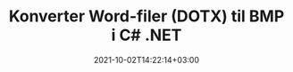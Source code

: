 ---
############################# Static ############################
layout: "autogen-gist"
date: 2021-10-02T14:22:14+03:00
draft: false
path: "da/total/net/conversion/dotx-to-bmp/"
other_out_formats: "PDF DOC DOCX DOCM DOT DOTX DOTM TXT RTF HTML HTM MHTML MHT XLS XLSX XLSM XLSB XLT XLTX XLTM XLAM CSV TSV DIF SXC FODS PPT PPTX PPS PPSX PPSM POT POTX PPTM POTM ODT OTT OTP ODP ODS EMZ WMZ SVG SVGZ XPS TEX DCM WMF EMF BMP PNG GIF JPEG TIFF ICO WEBP JP2 TGA PSB PSD EPUB MD FODP JPG"
ad_headline: "Konverter DOTX til BMP | .NET"
ad_description: "Mest nøjagtige DOTX til BMP dokumentkonverteringsløsning til dine .NET-applikationer."

############################# Head ############################
head_title: "Konverter DOTX til BMP i C# ASP.NET | .NET Word-dokumentkonvertering"
head_description: ".NET Tekstbehandlingsdokumenter konvertering API. Konverter DOTX til BMP og 100+ andre billeder og filformater i .NET (C#, VB.NET, ASP.NET & .NET Core) applikationer. Vis det konverterede BMP-dokument som HTML-fremviser."

############################# Header ############################
title: "Konverter Word-filer (DOTX) til BMP i C# .NET"
description: "Programmatisk konverter DOTX (Word-filer) til BMP i C# VB.NET & ASP.NET applikationer ved hjælp af fleksible dokumentkonverteringsfunktioner, der giver dig mulighed for at tilpasse det resulterende dokumentudseende. Konverter alle populære tekstbehandlingsdokumentformater til Excel-regneark, PowerPoint-præsentationer, PDF, Photoshop, e-bog, web- og billedfilformater. Den indbyggede .NET-konverterings-API tilbyder flere dokumentkonverteringsmuligheder til at konvertere hele dokumentet eller vælge specifikke sider i kildedokumentfilen baseret på de selektive sidetal eller sideintervaller og nemt konvertere til et understøttet dokumentformat."

############################# SubMenu ############################
submenu:
    enable: false

############################# Content ############################
content:
    enable: true
    block:
    - title_left: "Sådan konverteres DOTX til BMP i C# .NET"
      content_left: |
          Følg disse enkle trin for DOTX til BMP konvertering i .NET. Se det konverterede BMP-dokument, som det er, eller gengiv og vis det som HTML uden brug af ekstern software.

          -   Opret **Converter**-objekt for at konvertere DOTX-dokument
          -   Indstil konverteringsindstillingerne for BMP-format
          -   Kald **Convert**-metoden for **Converter**-klasseinstansen for konvertering til BMP
          -   Indstil indstillinger for HTML-fremviser
          -   Opret **Viewer**-objekt for at se konverteret BMP som HTML
          
      title_right: "Downloads og installationsvejledning"
      content_right: |
          Du har brug for `GroupDocs.Conversion` og `GroupDocs.Viewer` navneområder for at konvertere Word-filformater til en bred vifte af billeder og dokumenttyper såsom PDF, Microsoft Office (Word, Excel, PowerPoint, Project, Outlook), OpenDocument, HTML og CAD diagrammer. Udforsk andre [.NET API'er til Office-dokumenter](https://products.conholdate.com/total/net/), som tilbydes af Conholdate.Total.
          
          Hent de respektive monteringsfiler fra [Hent](https://downloads.conholdate.com/total/net) eller hent hele pakken fra [NuGet](https://www.nuget.org/packages/Conholdate.Total/) for at tilføje 'Conholdate.Total for .NET' direkte i dit arbejdsområde.
          
      gisthash: "4f311c07ae9ee691b8afb7960aa6c806"
      gistfile: "word-to-pdf-conversion.cs"

    - title_left: "Tilføj tekst eller billedvandmærke til BMP i C#"
      content_left: |
          Konverter dokumenter (DOTX til BMP) nøjagtigt som den originale fil, og anvend tekst- eller billedvandmærker på de konverterede dokumentsider ved hjælp af C# .NET.

          -   Opret **Converter**-objekt for at konvertere DOTX-dokument
          -   Opret en ny forekomst af klassen **WatermarkOptions**
          -   Angiv vandmærkeegenskaber (farve, bredde, tekst, billede osv.)
          -   Instantiér den korrekte **ConvertOptions**-klasse
          -   Indstil egenskaben **Watermark** for **ConvertOptions**-forekomsten
          -   Kald **Convert**-metoden for **Converter**-klasseinstansen for konvertering til BMP
        
      title_right: "Udtræk af kildedokumentoplysninger"
      content_right: |
          Funktionen til udtrækning af dokumentoplysninger gør det ikke kun muligt at få de grundlæggende oplysninger om kildedokumentfilen, men den understøtter også udtrækning af nogle værdifulde filformatspecifikke oplysninger, såsom projektstart- og slutdatoer for en Microsoft Project-fil, eventuelle udskrivningsbegrænsninger på et PDF-dokument, liste over mapper indesluttet i en Outlook-datafil osv.

          Konverter populære dokumentfilformater på forskellige operativsystemer såsom Windows, Linux eller macOS, mens du bruger platforme som Windows Azure, Mono og Xamarin.
          
      gisthash: "a15affe15284876ce010a315a09da1f0"
      gistfile: "convert-word-to-pdf-and-add-text-watermark-to-converted-pdf.cs"

    - title_left: "Konverter adgangskodebeskyttet Word til PDF"
      content_left: |
          Konvertering af adgangskodebeskyttede dokumenter i .NET er nu nemmere med Conholdate.Total til .NET API'er. Bare tilføj et par linjer C#-kode og konverter præcist et adgangskodebeskyttet Microsoft Word-dokument til en PDF-fil uden brug af ekstern software.

          -   Definer **LoadOptions** og indstil adgangskode fra dokumentspecifikke indlæsningsindstillinger
          -   Opret **Konverter**-objekt for at konvertere Word-dokument
          -   Instantiér klassen **PdfConvertOptions**
          -   Kald **Convert**-metoden for **Converter**-klasseinstansen til konvertering til PDF
          
      title_right: "Indlæs og konverter fjernplacerede dokumenter"
      content_right: |
          Ved at bruge Conholdate.Total til .NET – kan udviklere indlæse og konvertere dokumenter fra forskellige fjernplaceringer og cloud-dokumentlagerressourcer såsom Amazon S3, Microsoft Azure Blob, FTP, lokal disk, stream eller en simpel URL. Du skal blot specificere metoden for at opnå eksternt placeret dokumentstrøm og derefter sende den videre til Converter-klassen som en konstruktør.
          
          Conholdate.Total for .NET API'er er hjemmehørende i Windows Forms, ASP.NET, WPF, WCF eller enhver form for applikation baseret på .NET Framework 2.0 eller nyere.
          
      gisthash: "3b7541492166a47d49ca85c55b531055"
      gistfile: "convert-password-protected-word-to-pdf.cs"

############################# About Formats ############################
about_formats:
    enable: false
############################# More Formats ############################
more_formats:
    enable: true
    auto: false
    other_out_formats: PDF DOC DOCX DOCM DOT DOTX DOTM TXT RTF HTML HTM MHTML MHT XLS XLSX XLSM XLSB XLT XLTX XLTM XLAM CSV TSV DIF SXC FODS PPT PPTX PPS PPSX PPSM POT POTX PPTM POTM ODT OTT OTP ODP ODS EMZ WMZ SVG SVGZ XPS TEX DCM WMF EMF BMP PNG GIF JPEG TIFF ICO WEBP JP2 TGA PSB PSD EPUB MD FODP JPG
############################# Back to top ###############################
back_to_top:
  enable: true
---